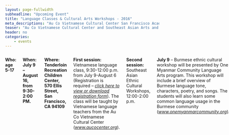 ```yaml
---
layout: page-fullwidth
subheadline: "Upcoming Event"
title: "Language Classes & Cultural Arts Workshops - 2016"
meta_descriptions: "Au Co Vietnamese Cultural Center San Francisco Academic Excellence Awards"
teaser: "Au Co Vietnamese Cultural Center and Southeast Asian Arts and Culture Coalitions is hosting the Five FREE Saturday Vietnamese language classes and South East Asian Summer Cultural Arts Workshops from July 9-August 16. Programs include Burmese, Cambodian, Laos, Thai, and Vietnamese. Open to the public."
header: no
categories:
    - events
---
```

<!--more-->
<div class="small-12 columns" style="padding: 0px; border-bottom: none;" markdown="1">

<strong> Who: age 5-17</strong>

<strong>When: July 9 – August 16, from 9:30-2:00 PM.</strong>

<strong>Where: Tenderloin Recreation Children Center, 570 Ellis Street, San Francisco, CA 94109</strong>

<strong>First session:</strong> Vietnamese language class, 9:30-12:00 p.m. from July 9-August 6 (Registration is required – <a href="http://aucocenter.org/files/2016/summer-program/Summer Program at Rec. Center - Registration Form 2016 English only.pdf" target="_blank" download="Language Classes and Cultural Arts Workshops 2016 Registration Form.pdf"><em>click <u>here</u> to view or download registration form</em></a>). The class will be taught by Vietnamese language teachers from the Au Co Vietnamese Cultural Center (<a href="http://www.aucocenter.org" target="_blank"><em>www.aucocenter.org</em></a>).

<strong>Second session:</strong> Southeast Asian Ethnic Cultural Workshops, 12:00-2:00 p.m.

<strong>July 9</strong> – Burmese ethnic cultural workshop will be presented by One Myanmar Community Language Arts program. This workshop will include a brief overview of Burmese language tone, characters, poetry, and songs. The students will also learn some common language usage in the Burmese community (<a href="http://www.onemyanmarcommunity.org" target="_blank"><em>www.onemyanmarcommunity.org</em></a>).

<strong>July 16</strong> – Cambodian ethnic cultural workshop will be presented by Master Charya Burt. The workshop will include a brief overview of Cambodian classical dance with a demonstration of characteristic gestures and movements and their respective meanings. The students will also learn some of the basic exercises, hand gestures and movements (<a href="http://www.charyaburt.com" target="_blank"><em>www.charyaburt.com</em></a>).

<strong>July 23</strong> – Thai ethnic cultural workshop will be presented by Thai community artist. The workshop will include a brief overview about Thai ethnic food and taste. The student will also learn how to make Thai green papaya salad “Som Tam”.

<strong>July 30</strong> – Laotian ethnic cultural workshop will be presented by Lao Seri Association. The workshop will include the Lao traditional arts and craft demonstration. The student will also learn how to make Laos Baci. Baci (also spelled basi) is specific ceremony in Laos which has been practiced for hundreds of years.

<strong>August 6</strong> – Vietnamese ethnic cultural workshop will be presented by Su Viet Zithers Ensemble from Au Co Vietnamese Cultural Center. The workshop will include the overview of the Vietnamese dan-tranh “16 string zither” and dan bau “monochord”, the most common Vietnamese traditional musical instruments. The students will also learn how to play Vietnamese traditional percussions along with the folk songs and music (<a href="http://www.aucocenter.org" target="_blank"><em>www.aucocenter.org</em></a>).

<span style="color: #C70216; font-weight: bold;">Vietnamese Language & Culture Program Registration Form: </span> <a href="http://aucocenter.org/files/2016/summer-program/Summer Program at Rec. Center - Registration Form 2016 English only.pdf" target="_blank" download="Language Classes and Cultural Arts Workshops 2016 Registration Form.pdf"><em>click <u>here</u> to view or download</em></a><br />

<img width="100%" style="border: 1px solid #cccccc" src="http://aucocenter.org//files/2016/summer-program/Au Co Summer Program Flyer_2016(Viet ).jpg"><br />
<img width="100%" style="border: 1px solid #cccccc" src="http://aucocenter.org//files/2016/summer-program/[Revised] Au Co Summer Program Flyer_English 2016-1.jpg">

{% include next-previous-post-in-category %}

</div>
